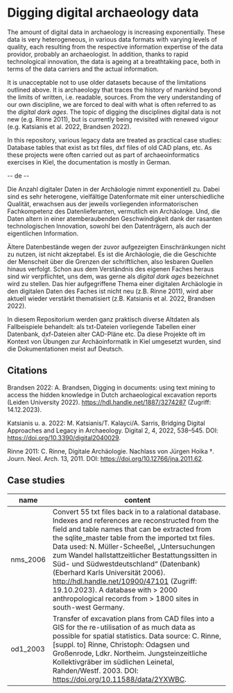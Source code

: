 # Digging digital archaeology data

The amount of digital data in archaeology is increasing exponentially. These data is very heterogeneous, in various data formats with varying levels of quality, each resulting from the respective information expertise of the data providor, probably an archaeologist. In addition, thanks to rapid technological innovation, the data is ageing at a breathtaking pace, both in terms of the data carriers and the actual information.

It is unacceptable not to use older datasets because of the limitations outlined above. It is archaeology that traces the history of mankind beyond the limits of written, i.e. readable, sources. From the very understanding of our own discipline, we are forced to deal with what is often referred to as the *digital dark ages*. The topic of digging the disciplines digital data is not new (e.g. Rinne 2011), but is currently being revisited with renewed vigour (e.g. Katsianis et al. 2022, Brandsen 2022).

In this repository, various legacy data are treated as practical case studies: Database tables that exist as txt files, dxf files of old CAD plans, etc. As these projects were often carried out as part of archaeoinformatics exercises in Kiel, the documentation is mostly in German.

-- de --

Die Anzahl digitaler Daten in der Archäologie nimmt exponentiell zu. Dabei sind es sehr heterogene, vielfältige  Datenformate mit einer unterschiedliche Qualität, erwachsen aus der jeweils vorliegenden informatorischen Fachkompetenz des Datenlieferanten, vermutlich ein Archäologe.  Und, die Daten altern in einer atemberaubenden Geschwindigkeit dank der rasanten technologischen Innovation, sowohl bei den Datenträgern, als auch der eigentlichen Information.

Ältere Datenbestände wegen der zuvor aufgezeigten Einschränkungen nicht zu nutzen, ist nicht akzeptabel. Es ist die Archäologie, die die Geschichte der Menscheit über die Grenzen der schriftlichen, also lesbaren Quellen hinaus verfolgt. Schon aus dem Verständnis des eigenen Faches heraus sind wir verpflichtet, uns dem, was gerne als *digital dark ages* bezeichnet wird zu stellen. Das hier aufgegriffene Thema einer digitalen Archäologie in den digitalen Daten des Faches ist nicht neu (z.B. Rinne 2011), wird aber aktuell wieder verstärkt thematisiert (z.B. Katsianis et al. 2022, Brandsen 2022).

In diesem Repositorium werden ganz praktisch diverse Altdaten als Fallbeispiele behandelt: als txt-Dateien vorliegende Tabellen einer Datenbank, dxf-Dateien alter CAD-Pläne etc. Da diese Projekte oft im Kontext von Übungen zur Archäoinformatik in Kiel umgesetzt wurden, sind die Dokumentationen meist auf Deutsch.

## Citations

Brandsen 2022: A. Brandsen, Digging in documents: using text mining to access the hidden knowledge in Dutch archaeological excavation reports (Leiden University 2022). https://hdl.handle.net/1887/3274287 (Zugriff: 14.12.2023).

Katsianis u. a. 2022: M. Katsianis/T. Kalayci/A. Sarris, Bridging Digital Approaches and Legacy in Archaeology. Digital 2, 4, 2022, 538–545. DOI: https://doi.org/10.3390/digital2040029.

Rinne 2011: C. Rinne, Digitale Archäologie. Nachlass von Jürgen Hoika †. Journ. Neol. Arch. 13, 2011. DOI: https://doi.org/10.12766/jna.2011.62.

## Case studies

| name | content |
|------|--------------------------------------------|
| nms_2006 | Convert 55 txt files back in to a ralational database. Indexes and references are reconstructed from the field and table names that can be extracted from the sqlite_master table from the imported txt files. <br> Data used: N. Müller-Scheeßel, „Untersuchungen zum Wandel hallstattzeitlicher Bestattungssitten in Süd- und Südwestdeutschland“ (Datenbank) (Eberhard Karls Universität 2006). http://hdl.handle.net/10900/47101 (Zugriff: 19.10.2023). A database with > 2000 anthropological records from > 1800 sites in south-west Germany. |
| od1_2003 | Transfer of excavation plans from CAD files into a GIS for the re-utilisation of as much data as possible for spatial statistics. Data source: C. Rinne, [suppl. to] Rinne, Christoph: Odagsen und Großenrode, Ldkr. Northeim. Jungsteinzeitliche Kollektivgräber im südlichen Leinetal, Rahden/Westf. 2003. DOI: https://doi.org/10.11588/data/2YXWBC. |

